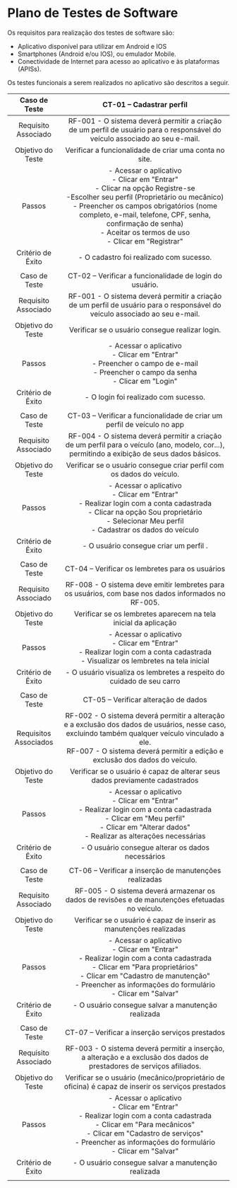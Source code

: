 # Plano de Testes de Software

Os requisitos para realização dos testes de software são: 

- Aplicativo disponível para utilizar em Android e IOS
- Smartphones (Android e/ou IOS), ou emulador Mobile.
- Conectividade de Internet para acesso ao aplicativo e às plataformas (APISs).

Os testes funcionais a serem realizados no aplicativo são descritos a seguir.
 
| Caso de Teste 	| CT-01 – Cadastrar perfil 	|
|:---:	|:---:	|
|	Requisito Associado 	| RF-001 - O sistema deverá permitir a criação de um perfil de usuário para o responsável do veículo associado ao seu e-mail. |
| Objetivo do Teste 	| Verificar a funcionalidade de criar uma conta no site. |
| Passos 	| - Acessar o aplicativo <br> - Clicar em "Entrar" <br>  - Clicar na opção Registre-se <br> -Escolher seu perfil (Proprietário ou mecânico) <br>- Preencher os campos obrigatórios (nome completo, e-mail, telefone, CPF, senha, confirmação de senha) <br> - Aceitar os termos de uso <br> - Clicar em "Registrar" |
|Critério de Êxito | - O cadastro foi realizado com sucesso. |
|  	|  	|
| Caso de Teste 	| CT-02 – Verificar a funcionalidade de login do usuário.	|
|Requisito Associado | RF-001	- O sistema deverá permitir a criação de um perfil de usuário para o responsável do veículo associado ao seu e-mail. |
| Objetivo do Teste 	| Verificar se o usuário consegue realizar login. |
| Passos 	| - Acessar o aplicativo <br> - Clicar em "Entrar" <br> - Preencher o campo de e-mail <br> - Preencher o campo da senha <br> - Clicar em "Login" |
|Critério de Êxito | - O login foi realizado com sucesso. |
|  	|  	|
| Caso de Teste | CT-03 – Verificar a funcionalidade de criar um perfil de veículo no app |
|Requisito Associado | RF-004 - O sistema deverá permitir a criação de um perfil para o veículo (ano, modelo, cor...), permitindo a exibição de seus dados básicos.	|
|Objetivo do Teste | Verificar se o usuário consegue criar perfil com os dados do veículo. |
|Passos | - Acessar o aplicativo <br> - Clicar em "Entrar" <br> - Realizar login com a conta cadastrada <br> - Clicar na opção Sou proprietário <br> - Selecionar Meu perfil <br> - Cadastrar os dados do veículo |
|Critério de Êxito | - O usuário consegue criar um perfil .  |
|  	|  	|
| Caso de Teste | CT-04 –  Verificar os lembretes para os usuários |
|Requisito Associado | RF-008 - O sistema deve emitir lembretes para os usuários, com base nos dados informados no RF-005.		|
|Objetivo do Teste | Verificar se os lembretes aparecem na tela inicial da aplicação |
|Passos | - Acessar o aplicativo <br> - Clicar em "Entrar" <br> - Realizar login com a conta cadastrada <br> - Visualizar os lembretes na tela inicial |
|Critério de Êxito | - O usuário visualiza os lembretes a respeito do cuidado de seu carro |
|  	|  	|
| Caso de Teste | CT-05 –  Verificar alteração de dados |
|Requisitos Associados | RF-002 - O sistema deverá permitir a alteração e a exclusão dos dados de usuários, nesse caso, excluindo também qualquer veículo vinculado a ele. <br> RF-007 - O sistema deverá permitir a edição e exclusão dos dados do veículo.	| 
|Objetivo do Teste | Verificar se o usuário é capaz de alterar seus dados previamente cadastrados |
|Passos | - Acessar o aplicativo <br> - Clicar em "Entrar" <br> - Realizar login com a conta cadastrada <br> - Clicar em "Meu perfil" <br> - Clicar em "Alterar dados" <br> - Realizar as alterações necessárias  |
|Critério de Êxito | - O usuário consegue alterar os dados necessários |
|  	|  	|
| Caso de Teste | CT-06 –  Verificar a inserção de manutenções realizadas |
|Requisito Associado | RF-005 - O sistema deverá armazenar os dados de revisões e de manutenções efetuadas no veículo.	| 
|Objetivo do Teste | Verificar se o usuário é capaz de inserir as manutenções realizadas |
|Passos | - Acessar o aplicativo <br> - Clicar em "Entrar" <br> - Realizar login com a conta cadastrada <br> - Clicar em "Para proprietários" <br> - Clicar em "Cadastro de manutenção" <br> - Preencher as informações do formulário <br> - Clicar em "Salvar" |
|Critério de Êxito | - O usuário consegue salvar a manutenção realizada |
|  	|  	|
| Caso de Teste | CT-07 –  Verificar a inserção serviços prestados |
|Requisito Associado | RF-003 - O sistema deverá permitir a inserção, a alteração e a exclusão dos dados de prestadores de serviços afiliados.		| 
|Objetivo do Teste | Verificar se o usuário (mecânico/proprietário de oficina) é capaz de inserir os serviços prestados |
|Passos | - Acessar o aplicativo <br> - Clicar em "Entrar" <br> - Realizar login com a conta cadastrada <br> - Clicar em "Para mecânicos" <br> - Clicar em "Cadastro de serviços" <br> - Preencher as informações do formulário <br> - Clicar em "Salvar" |
|Critério de Êxito | - O usuário consegue salvar a manutenção realizada |
|  	|  	|

